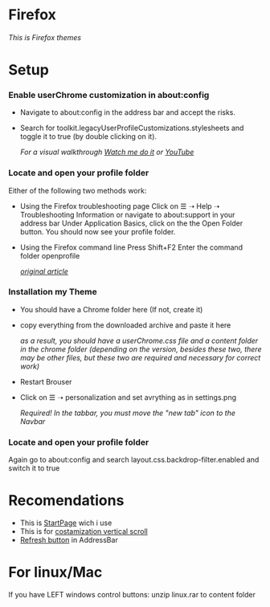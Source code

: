 # Firefox
###### This is Firefox themes ######

# Setup #

### Enable userChrome customization in about:config ###

* Navigate to about:config in the address bar and accept the risks.

* Search for toolkit.legacyUserProfileCustomizations.stylesheets and toggle it to true (by double clicking on it).
    
    _For a visual walkthrough [Watch me do it](https://imgur.com/fc4NN0t) or [YouTube](https://www.youtube.com/watch?v=levqpofIJ_k&feature=youtu.be.)_

### Locate and open your profile folder ###

Either of the following two methods work:

* Using the Firefox troubleshooting page Click on ☰ ➝ Help ➝ Troubleshooting Information or navigate to about:support in your address bar Under Application Basics, click on the the Open Folder button. You should now see your profile folder.

* Using the Firefox command line Press Shift+F2 Enter the command folder openprofile

    _[original article](https://www.reddit.com/r/FirefoxCSS/wiki/index/tutorials/)_

### Installation my Theme ###

* You should have a Chrome folder here (If not, create it)
* copy everything from the downloaded archive and paste it here
     
     _as a result, you should have a userChrome.css file and a content folder in the chrome folder (depending on the version, besides these two, there may be other files, but these two are required and necessary for correct work)_
* Restart Brouser
* Click on ☰ ➝ personalization and set avrything as in settings.png
     
     _Required! In the tabbar, you must move the "new tab" icon to the Navbar_

### Locate and open your profile folder ###

Again go to about:config and search layout.css.backdrop-filter.enabled and switch it to true

# Recomendations #

   * This is [StartPage](https://addons.mozilla.org/ru/firefox/addon/infinity-new-tab-pro-firefox/?utm_source=addons.mozilla.org&utm_medium=referral&utm_content=search) wich i use
   * This is for [costamization vertical scroll](https://addons.mozilla.org/en-GB/firefox/addon/custom-scrollbars/?utm_source=addons.mozilla.org&utm_medium=referral&utm_content=search)
   * [Refresh button](https://addons.mozilla.org/ru/firefox/addon/australis-refresh-in-url-bar/?utm_source=addons.mozilla.org&utm_medium=referral&utm_content=search) in AddressBar

# For linux/Mac #

If you have LEFT windows control buttons:
unzip linux.rar to content folder
